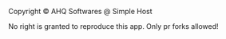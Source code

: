 Copyright © AHQ Softwares @ Simple Host

No right is granted to reproduce this app. Only pr forks allowed!